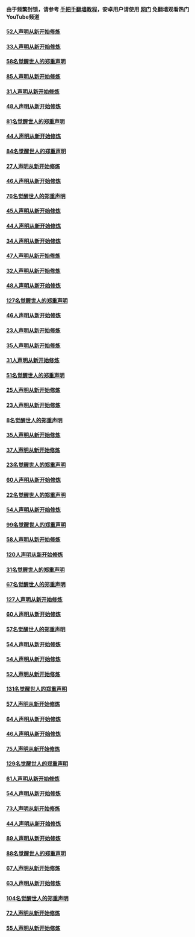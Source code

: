#### 由于频繁封锁，请参考 [手把手翻墙教程](https://github.com/gfw-breaker/guides/wiki/)，安卓用户请使用 [网门](https://github.com/gfw-breaker/nogfw/blob/master/dl.md?t=03142000) 免翻墙观看热门YouTube频道 

#### [52人声明从新开始修炼](../pages/91/421846.md?t=03142000) 

#### [33人声明从新开始修炼](../pages/91/421804.md?t=03142000) 

#### [58名觉醒世人的郑重声明](../pages/91/421845.md?t=03142000) 

#### [85人声明从新开始修炼](../pages/91/421769.md?t=03142000) 

#### [31人声明从新开始修炼](../pages/91/421763.md?t=03142000) 

#### [48人声明从新开始修炼](../pages/91/421605.md?t=03142000) 

#### [81名觉醒世人的郑重声明](../pages/91/421656.md?t=03142000) 

#### [44人声明从新开始修炼](../pages/91/421544.md?t=03142000) 

#### [84名觉醒世人的郑重声明](../pages/91/421543.md?t=03142000) 

#### [27人声明从新开始修炼](../pages/91/421465.md?t=03142000) 

#### [46人声明从新开始修炼](../pages/91/421454.md?t=03142000) 

#### [76名觉醒世人的郑重声明](../pages/91/421453.md?t=03142000) 

#### [45人声明从新开始修炼](../pages/91/421452.md?t=03142000) 

#### [44人声明从新开始修炼](../pages/91/421422.md?t=03142000) 

#### [34人声明从新开始修炼](../pages/91/421322.md?t=03142000) 

#### [47人声明从新开始修炼](../pages/91/421264.md?t=03142000) 

#### [32人声明从新开始修炼](../pages/91/421225.md?t=03142000) 

#### [48人声明从新开始修炼](../pages/91/421202.md?t=03142000) 

#### [127名觉醒世人的郑重声明](../pages/91/421224.md?t=03142000) 

#### [46人声明从新开始修炼](../pages/91/421203.md?t=03142000) 

#### [23人声明从新开始修炼](../pages/91/421138.md?t=03142000) 

#### [35人声明从新开始修炼](../pages/91/421122.md?t=03142000) 

#### [31人声明从新开始修炼](../pages/91/421081.md?t=03142000) 

#### [51名觉醒世人的郑重声明](../pages/91/421080.md?t=03142000) 

#### [25人声明从新开始修炼](../pages/91/421020.md?t=03142000) 

#### [23人声明从新开始修炼](../pages/91/420884.md?t=03142000) 

#### [8名觉醒世人的郑重声明](../pages/91/420883.md?t=03142000) 

#### [35人声明从新开始修炼](../pages/91/420809.md?t=03142000) 

#### [37人声明从新开始修炼](../pages/91/420766.md?t=03142000) 

#### [23名觉醒世人的郑重声明](../pages/91/420765.md?t=03142000) 

#### [60人声明从新开始修炼](../pages/91/420727.md?t=03142000) 

#### [22名觉醒世人的郑重声明](../pages/91/420726.md?t=03142000) 

#### [54人声明从新开始修炼](../pages/91/420529.md?t=03142000) 

#### [99名觉醒世人的郑重声明](../pages/91/420528.md?t=03142000) 

#### [58人声明从新开始修炼](../pages/91/420198.md?t=03142000) 

#### [120人声明从新开始修炼](../pages/91/420141.md?t=03142000) 

#### [31名觉醒世人的郑重声明](../pages/91/420197.md?t=03142000) 

#### [67名觉醒世人的郑重声明](../pages/91/420140.md?t=03142000) 

#### [127人声明从新开始修炼](../pages/91/420082.md?t=03142000) 

#### [60人声明从新开始修炼](../pages/91/420081.md?t=03142000) 

#### [57名觉醒世人的郑重声明](../pages/91/420080.md?t=03142000) 

#### [54人声明从新开始修炼](../pages/91/419533.md?t=03142000) 

#### [54人声明从新开始修炼](../pages/91/419532.md?t=03142000) 

#### [52人声明从新开始修炼](../pages/91/419531.md?t=03142000) 

#### [131名觉醒世人的郑重声明](../pages/91/419530.md?t=03142000) 

#### [57人声明从新开始修炼](../pages/91/419430.md?t=03142000) 

#### [64人声明从新开始修炼](../pages/91/419429.md?t=03142000) 

#### [46人声明从新开始修炼](../pages/91/419428.md?t=03142000) 

#### [75人声明从新开始修炼](../pages/91/419427.md?t=03142000) 

#### [129名觉醒世人的郑重声明](../pages/91/419426.md?t=03142000) 

#### [61人声明从新开始修炼](../pages/91/419198.md?t=03142000) 

#### [54人声明从新开始修炼](../pages/91/419197.md?t=03142000) 

#### [73人声明从新开始修炼](../pages/91/419196.md?t=03142000) 

#### [44人声明从新开始修炼](../pages/91/419075.md?t=03142000) 

#### [89人声明从新开始修炼](../pages/91/419074.md?t=03142000) 

#### [88名觉醒世人的郑重声明](../pages/91/419195.md?t=03142000) 

#### [67人声明从新开始修炼](../pages/91/419073.md?t=03142000) 

#### [63人声明从新开始修炼](../pages/91/419072.md?t=03142000) 

#### [104名觉醒世人的郑重声明](../pages/91/419071.md?t=03142000) 

#### [72人声明从新开始修炼](../pages/91/418902.md?t=03142000) 

#### [55人声明从新开始修炼](../pages/91/418901.md?t=03142000) 

